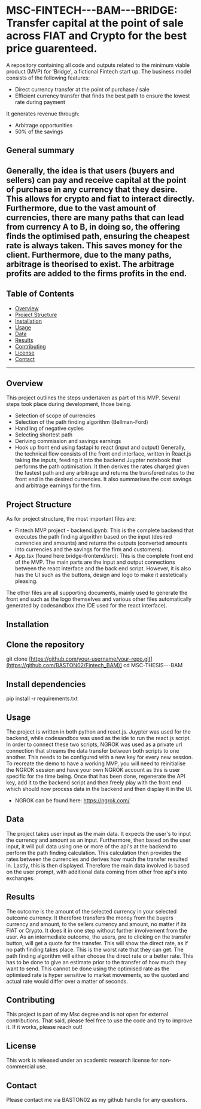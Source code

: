 # MSC-FINTECH---BAM---BRIDGE: Transfer capital at the point of sale across FIAT and Crypto for the best price guarenteed.

A repository containing all code and outputs related to the minimum viable product (MVP) for 'Bridge', a fictional Fintech start up. The business model consists of the following features:
- Direct currency transfer at the point of purchase / sale
- Efficient currency transfer that finds the best path to ensure the lowest rate during payment

It generates revenue through:
- Arbitrage opportunities
- 50% of the savings

## General summary
Generally, the idea is that users (buyers and sellers) can pay and receive capital at the point of purchase in any currency that they desire. This allows for crypto and fiat to interact directly.
Furthermore, due to the vast amount of currencies, there are many paths that can lead from currency A to B, in doing so, the offering finds the optimised path, ensuring the cheapest rate is always taken.
This saves money for the client. Furthermore, due to the many paths, arbitrage is theorised to exist. The arbitrage profits are added to the firms profits in the end.
---

## Table of Contents

- [Overview](#overview)
- [Project Structure](#project-structure)
- [Installation](#installation)
- [Usage](#usage)
- [Data](#data)
- [Results](#results)
- [Contributing](#contributing)
- [License](#license)
- [Contact](#contact)

---

## Overview
This project outlines the steps undertaken as part of this MVP. Several steps took place during development, those being.
- Selection of scope of currencies
- Selection of the path finding algorithm (Bellman-Ford)
- Handling of negative cycles
- Selecting shortest path
- Deriving commission and savings earnings
- Hook up front end using fastapi to react (input and output)
Generally, the technical flow consists of the front end interface, written in React.js taking the inputs, feeding it into the backend Juypter notebook that performs the path optimisation. It then derives the rates charged given the fastest path and any arbitrage and returns the transfered rates to the front end in the desired currencies. It also summarises the cost savings and arbitrage earnings for the firm.

## Project Structure
As for project structure, the most important files are:
- Fintech MVP project - backend.ipynb: This is the complete backend that executes the path finding algorithm based on the input (desired currencies and amounts) and returns the outputs (converted amounts into currencies and the savings for the firm and customers).
- App.tsx (found here:bridge-frontend/src): This is the complete front end of the MVP. The main parts are the input and output connections between the react interface and the back end script. However, it is also has the UI such as the buttons, design and logo to make it aestetically pleasing.

The other files are all supporting documents, mainly used to generate the front end such as the logo themselves and various other files automatically generated by codesandbox (the IDE used for the react interface).

## Installation
## Clone the repository
git clone [https://github.com/your-username/your-repo.git](https://github.com/BASTON02/Fintech_BAM)]
cd MSC-THESIS---BAM

## Install dependencies
pip install -r requirements.txt

## Usage
The project is written in both python and react.js. Juypter was used for the backend, while codesandbox was used as the ide to run the react.js script. In order to connect these two scripts, NGROK was used as a private url connection that streams the data transfer between both scripts to one another. This needs to be configured with a new key for every new session. To recreate the demo to have a working MVP, you will need to reinitialise the NGROK session and have your own NGROK account as this is user specific for the time being. Once that has been done, regenerate the API key, add it to the backend script and then freely play with the front end which should now process data in the backend and then display it in the UI.
- NGROK can be found here: https://ngrok.com/

## Data
The project takes user input as the main data. It expects the user's to input the currency and amount as an input. Furthermore, then based on the user input, it will pull data using one or more of the api's at the backend to perform the path finding calculation. This calculation then provides the rates between the currencies and derives how much the transfer resulted in. Lastly, this is then displayed. Therefore the main data involved is based on the user prompt, with additional data coming from other free api's into exchanges.

## Results
The outcome is the amount of the selected currency in your selected outcome currency. It therefore transfers the money from the buyers currency and amount, to the sellers currency and amount, no matter if its FIAT or Crypto. It does it in one step without further involvement from the user. As an intermediate outcome, the users, pre to clicking on the transfer button, will get a quote for the transfer. This will show the direct rate, as if no path finding takes place. This is the worst rate that they can get. The path finding algorithm will either choose the direct rate or a better rate. This has to be done to give an estimate prior to the transfer of how much they want to send. This cannot be done using the optimised rate as the optimised rate is hyper sensitive to market movements, so the quoted and actual rate would differ over a matter of seconds.

## Contributing
This project is part of my Msc degree and is not open for external contributions. That said, please feel free to use the code and try to improve it. If it works, please reach out!

## License
This work is released under an academic research license for non-commercial use.

## Contact
Please contact me via BASTON02 as my github handle for any questions.











